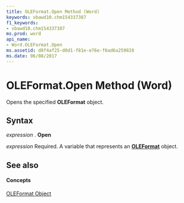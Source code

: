 ```yaml
---
title: OLEFormat.Open Method (Word)
keywords: vbawd10.chm154337387
f1_keywords:
- vbawd10.chm154337387
ms.prod: word
api_name:
- Word.OLEFormat.Open
ms.assetid: d8f4af25-d0d1-f81e-e76e-f6ad6a259828
ms.date: 06/08/2017
---
```



# OLEFormat.Open Method (Word)

Opens the specified  **OLEFormat** object.


## Syntax

 _expression_ . **Open**

 _expression_ Required. A variable that represents an **[OLEFormat](Word.OLEFormat.md)** object.


## See also


#### Concepts


[OLEFormat Object](Word.OLEFormat.md)

